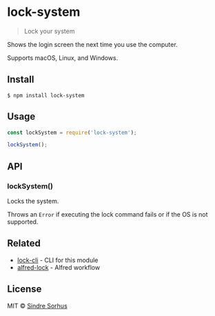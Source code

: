 # lock-system

> Lock your system

Shows the login screen the next time you use the computer.

Supports macOS, Linux, and Windows.


## Install

```
$ npm install lock-system
```


## Usage

```js
const lockSystem = require('lock-system');

lockSystem();
```


## API

### lockSystem()

Locks the system.

Throws an `Error` if executing the lock command fails or if the OS is not supported.


## Related

- [lock-cli](https://github.com/sindresorhus/lock-cli) - CLI for this module
- [alfred-lock](https://github.com/sindresorhus/alfred-lock) - Alfred workflow


## License

MIT © [Sindre Sorhus](https://sindresorhus.com)

